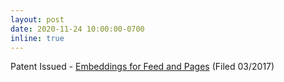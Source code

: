 ```yaml
---
layout: post
date: 2020-11-24 10:00:00-0700
inline: true
---
```


Patent Issued - [Embeddings for Feed and Pages](https://patents.google.com/patent/US10846614B2) (Filed 03/2017)
